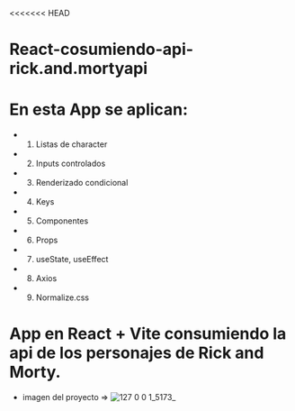 <<<<<<< HEAD
# React-cosumiendo-api-rick.and.mortyapi
 # En esta App se aplican:
 * 1. Listas de character
 * 2. Inputs controlados
 * 3. Renderizado condicional
 * 4. Keys
 * 5. Componentes
 * 6. Props
 * 7. useState, useEffect
 * 8. Axios
 * 9. Normalize.css
 # App en React + Vite consumiendo la api de los personajes de Rick and Morty.
 

 * imagen del proyecto =>
![127 0 0 1_5173_](https://user-images.githubusercontent.com/29103120/200467324-af7590c7-04be-4ab0-b6e9-8a0dbe29b740.png)
